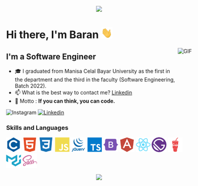 <p align="center">
  <img src="https://capsule-render.vercel.app/api?type=waving&color=gradient&height=90"/>
</p>

# Hi there, I'm Baran <img width="30px" height="30" src="https://github.com/SatYu26/SatYu26/raw/master/Assets/Hi.gif" />

<img align="right" alt="GIF" height="160px" src="https://octodex.github.com/images/daftpunktocat-guy.gif" />

## I'm a Software Engineer

- 🎓 I graduated from Manisa Celal Bayar University as the first in the department and the third in the faculty (Software Engineering, Batch 2022).
- 📫 What is the best way to contact me? [Linkedin](https://www.linkedin.com/in/acrbaran/)
- 🎯 Motto : **If you can think, you can code.**

![Instagram](https://img.shields.io/badge/Instagram-%23E4405F.svg?style=for-the-badge&logo=Instagram&logoColor=white)
[![Linkedin](https://img.shields.io/badge/Linkedin-0077B5?style=for-the-badge&logo=linkedin&logoColor=white)](https://www.linkedin.com/in/acrbaran/)

### Skills and Languages

<p align="left">
<img class="px-1" src="https://github.com/devicons/devicon/blob/master/icons/c/c-plain.svg" alt="c" width="40" height="40"/>
<img class="px-1" src="https://github.com/devicons/devicon/blob/master/icons/html5/html5-plain.svg" alt="html5" width="40" height="40"/>
<img class="px-1" src="https://github.com/devicons/devicon/blob/master/icons/css3/css3-plain.svg" alt="css" width="40" height="40"/>
<img class="px-1" src="https://github.com/devicons/devicon/blob/master/icons/javascript/javascript-plain.svg" alt="js" width="40" height="40"/>
<img class="px-1" src="https://github.com/devicons/devicon/blob/master/icons/jquery/jquery-plain-wordmark.svg" alt="jquery" width="40" height="40"/>
<img class="px-1" src="https://github.com/devicons/devicon/blob/master/icons/typescript/typescript-plain.svg" alt="ts" width="40" height="40"/>
<img class="px-1" src="https://github.com/devicons/devicon/blob/master/icons/bootstrap/bootstrap-plain.svg" alt="bootstrap" width="40" height="40"/>
<img class="px-1" src="https://github.com/devicons/devicon/blob/master/icons/angularjs/angularjs-plain.svg" alt="angular" width="40" height="40"/>
<img class="px-1" src="https://github.com/devicons/devicon/blob/master/icons/react/react-original.svg" alt="react" width="40" height="40"/>
<img class="px-1" src="https://github.com/devicons/devicon/blob/master/icons/gatsby/gatsby-plain.svg" alt="gatsby" width="40" height="40"/>
<img class="px-1" src="https://github.com/devicons/devicon/blob/master/icons/gulp/gulp-plain.svg" alt="gulp" width="40" height="40"/>
<img class="px-1" src="https://github.com/devicons/devicon/blob/master/icons/materialui/materialui-plain.svg" alt="materialui" width="40" height="40"/>
<img class="px-1" src="https://github.com/devicons/devicon/blob/master/icons/sass/sass-original.svg" alt="sass" width="40" height="40"/>
</p>

<p align="center">
  <img src="https://capsule-render.vercel.app/api?type=waving&color=gradient&height=90&section=footer"/>
</p>
